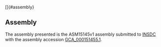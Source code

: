 []{#assembly}

Assembly
--------

The assembly presented is the ASM15145v1 assembly submitted to
[INSDC](http://www.insdc.org) with the assembly accession
[GCA\_000151455.1](http://www.ebi.ac.uk/ena/data/view/GCA_000151455.1).
